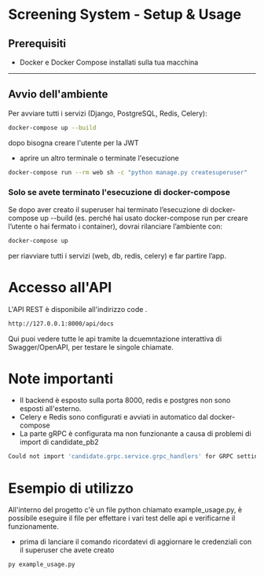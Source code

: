 # Screening System - Setup & Usage

## Prerequisiti

- Docker e Docker Compose installati sulla tua macchina

---

## Avvio dell'ambiente

Per avviare tutti i servizi (Django, PostgreSQL, Redis, Celery):

```bash
docker-compose up --build
```

dopo bisogna creare l'utente per la JWT
- aprire un altro terminale o terminate l'esecuzione

```bash
docker-compose run --rm web sh -c "python manage.py createsuperuser"
```

### Solo se avete terminato l'esecuzione di docker-compose
Se dopo aver creato il superuser hai terminato l’esecuzione di docker-compose up --build (es. perché hai usato docker-compose run per creare l’utente o hai fermato i container), dovrai rilanciare l’ambiente con:
```bash
docker-compose up
```
per riavviare tutti i servizi (web, db, redis, celery) e far partire l’app.

# Accesso all'API
L'API REST è disponibile all'indirizzo code .

```bash
http://127.0.0.1:8000/api/docs
```

Qui puoi vedere tutte le api tramite la dcuemntazione interattiva di Swagger/OpenAPI, per testare le singole chiamate.


# Note importanti
- Il backend è esposto sulla porta 8000, redis e postgres non sono esposti all'esterno.
- Celery e Redis sono configurati e avviati in automatico dal docker-compose
- La parte gRPC è configurata ma non funzionante a causa di problemi di import di candidate_pb2 

```bash
Could not import 'candidate.grpc.service.grpc_handlers' for GRPC setting 'ROOT_HANDLERS_HOOK'. ModuleNotFoundError: No module named 'candidate_pb2'.
```


# Esempio di utilizzo

All'interno del progetto c'è un file python chiamato example_usage.py, 
è possibile eseguire il file per effettare i vari test delle api e verificarne il funzionamente.
- prima di lanciare il comando ricordatevi di aggiornare le credenziali con il superuser che avete creato
  
```bash
py example_usage.py
```




